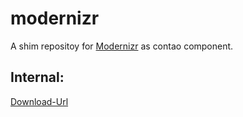 # modernizr
A shim repositoy for [Modernizr][1] as contao component.



## Internal: 

[Download-Url](https://modernizr.com/download/?-applicationcache-audio-backgroundsize-borderimage-borderradius-boxshadow-canvas-canvastext-cssanimations-csscolumns-cssgradients-csspositionsticky-cssreflections-csstransforms-csstransforms3d-csstransitions-flexbox-fontface-generatedcontent-geolocation-hashchange-history-hsla-indexeddb-inlinesvg-input-inputtypes-localstorage-multiplebgs-opacity-postmessage-rgba-sessionstorage-smil-svg-svgclippaths-textshadow-touchevents-video-webgl-websockets-websqldatabase-webworkers-addtest-domprefixes-hasevent-mq-prefixed-prefixes-setclasses-shiv-testallprops-testprop-teststyles)


[1]: https://modernizr.com